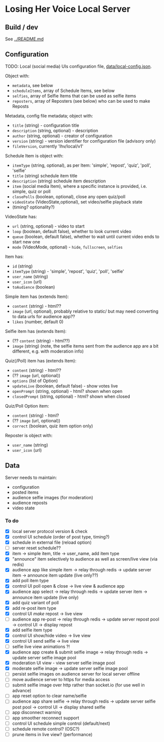 # Losing Her Voice Local Server

## Build / dev

See [../README.md](../README.md)

## Configuration

TODO:
Local (social media) UIs configuration file, [data/local-config.json](data/local-config.json).

Object with:
- `metadata`, see below
- `scheduleItems`, array of Schedule Items, see below
- `selfies`, array of Selfie Items that can be used as selfie items 
- `reposters`, array of Reposters (see below) who can be used to make Reposts

Metadata, config file metadata; object with:
- `title` (string) - configuration title
- `description` (string, optional) - description
- `author` (string, optional) - creator of configuration
- `version` (string) - version identifier for configuration file (advisory only)
- `fileVersion`, currently 'lhv/local/v1'

Schedule Item is object with:
- `itemType` (string, optional), as per Item: 'simple', 'repost', 'quiz', 'poll', 'selfie'
- `title` (string) schedule item title
- `description` (string) schedule item description
- `item` (social media Item), where a specific instance is provided, i.e. simple, quiz or poll
- `closePolls` (boolean, optional), close any open quiz/poll
- `videoState` (VideoState,optional), set video/selfie playback state
- (timing? optionality?)

VideoState has:
- `url` (string, optional) - video to start
- `loop` (boolean, default false), whether to look current video
- `queue` (boolean, default false), whether to wait until current video ends to start new one
- `mode` (VideoMode, optional) - `hide`, `fullscreen`, `selfies`

Item has:
- `id` (string)
- `itemType` (string) - 'simple', 'repost', 'quiz', 'poll', 'selfie'
- `user_name` (string)
- `user_icon` (url)
- `toAudience` (boolean)

Simple item has (extends Item):
- `content` (string) - html??
- `image` (url, optional), probably relative to static/ but may need converting to data urls for audience app??
- `likes` (number, default 0)

Selfie item has (extends Item):
- (?? `content` (string) - html??)
- `image` (string) 
(note, the selfie items sent from the audience app are a bit different, e.g. with moderation info)

Quiz(/Poll) item has (extends Item):
- `content` (string) - html??
- (?? `image` (url, optional))
- `options` (list of Option)
- `updateLive` (boolean, default false) - show votes live
- `openPrompt` (string, optional) - html? shown when open
- `closedPrompt` (string, optional) - html? shown when closed

Quiz/Poll Option item:
- `content` (string) - html?
- (?? `image` (url, optional))
- `correct` (boolean, quiz item option only)

Reposter is object with:
- `user_name` (string)
- `user_icon` (url)

## Data

Server needs to maintain:
- configuration
- posted items
- audience selfie images (for moderation)
- audience reposts
- video state

### To do

- [x] local server protocol version & check
- [x] control UI schedule (order of post type, timing?)
- [x] schedule in external file (reload option)
- [ ] server reset schedule??
- [x] item -> simple item, title -> user_name, add item type
- [x] "announce" item selectively to audience as well as screen/live view (via redis)
- [x] audience app like simple item -> relay through redis -> update server item -> announce item update (live only??)
- [x] add poll item type
- [x] control UI poll open & close -> live view & audience app
- [x] audience app select -> relay through redis -> update server item -> announce item update (live only)
- [x] add quiz variant of poll
- [x] add re-post item type
- [x] control UI *make* repost -> live view 
- [ ] audience app re-post -> relay through redis -> update server repost pool -> control UI -> display repost
- [x] add selfie item type
- [x] control UI show/hide video -> live view
- [x] control UI send selfie -> live view
- [ ] selfie live view animations ?!
- [x] audience app create & submit selfie image -> relay through redis -> update server selfie image pool
- [x] moderation UI view - view server selfie image pool
- [x] moderate selfie image -> update server selfie image pool
- [ ] persist selfie images on audience server for local server offline
- [ ] move audience server to https for media access
- [ ] submit selfie image over http rather than socket.io (for use well in advance)
- [ ] app reset option to clear name/selfie
- [ ] audience app share selfie -> relay through redis -> update server selfie post pool -> control UI -> display shared selfie
- [ ] app disconnect warning
- [ ] app smoother reconnect support
- [ ] control UI schedule simple control (default/next)
- [ ] schedule remote control? (OSC?)
- [ ] prune items in live view? (performance)
